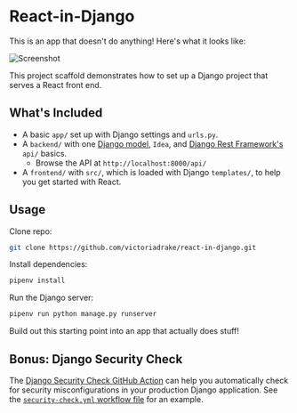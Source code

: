 # React-in-Django

This is an app that doesn't do anything! Here's what it looks like:

![Screenshot](./app-js-in-django-template.png)

This project scaffold demonstrates how to set up a Django project that serves a React front end.

## What's Included

- A basic `app/` set up with Django settings and `urls.py`.
- A `backend/` with one [Django model](https://docs.djangoproject.com/en/3.0/topics/db/models/), `Idea`, and [Django Rest Framework's](https://www.django-rest-framework.org/) `api/` basics.
  - Browse the API at `http://localhost:8000/api/`
- A `frontend/` with `src/`, which is loaded with Django `templates/`, to help you get started with React.

## Usage

Clone repo:

```bash
git clone https://github.com/victoriadrake/react-in-django.git
```

Install dependencies:

```bash
pipenv install
```

Run the Django server:

```bash
pipenv run python manage.py runserver
```

Build out this starting point into an app that actually does stuff!

## Bonus: Django Security Check

The [Django Security Check GitHub Action](https://github.com/victoriadrake/django-security-check) can help you automatically check for security misconfigurations in your production Django application. See the [`security-check.yml` workflow file](https://github.com/victoriadrake/react-in-django/blob/add-django-security-check/.github/workflows/security-check.yml) for an example.
